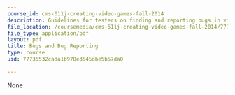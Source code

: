 ```yaml
---
course_id: cms-611j-creating-video-games-fall-2014
description: Guidelines for testers on finding and reporting bugs in video games.
file_location: /coursemedia/cms-611j-creating-video-games-fall-2014/77735532cada1b978e3545dbe5b57da0_MITCMS_611JF14_BugReportng.pdf
file_type: application/pdf
layout: pdf
title: Bugs and Bug Reporting
type: course
uid: 77735532cada1b978e3545dbe5b57da0

---
```

None